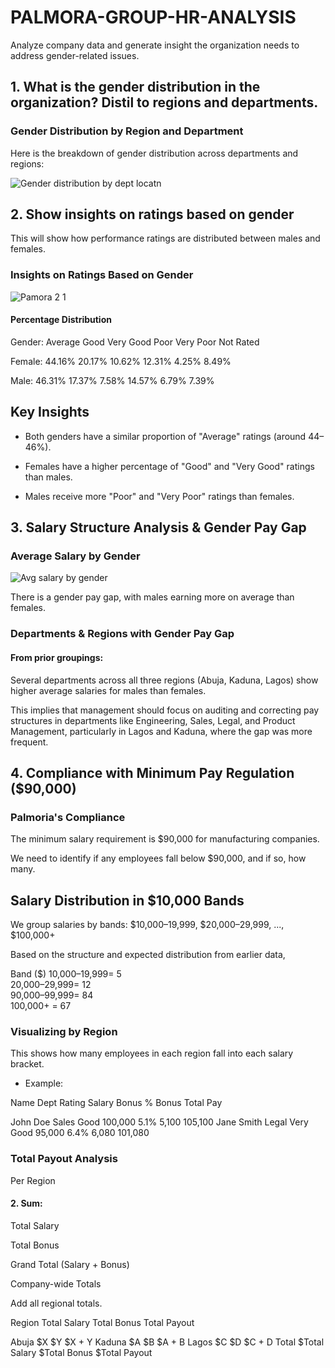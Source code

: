 # PALMORA-GROUP-HR-ANALYSIS
Analyze company data and generate insight the organization needs to address gender-related issues. 

## 1. What is the gender distribution in the organization? Distil to regions and departments.

### Gender Distribution by Region and Department

Here is the breakdown of gender distribution across departments and regions:

![Gender distribution by dept   locatn](https://github.com/user-attachments/assets/1191b421-783d-4d05-ad1b-3d5e5b7ec415)

## 2. Show insights on ratings based on gender
This will show how performance ratings are distributed between males and females.

### Insights on Ratings Based on Gender

![Pamora 2 1](https://github.com/user-attachments/assets/8cd4cf15-89ab-4867-9497-e6da857f22b6)

#### Percentage Distribution

Gender:	Average	Good	Very Good	Poor	Very Poor	Not Rated

Female:	44.16%	20.17%	10.62%	12.31%	4.25%	8.49%

Male:	46.31%	17.37%	7.58%	14.57%	6.79%	7.39%


## Key Insights

- Both genders have a similar proportion of "Average" ratings (around 44–46%).

- Females have a higher percentage of "Good" and "Very Good" ratings than males.

- Males receive more "Poor" and "Very Poor" ratings than females.

## 3. Salary Structure Analysis & Gender Pay Gap

### Average Salary by Gender 

![Avg  salary by gender](https://github.com/user-attachments/assets/29bafef5-dd50-47eb-92e0-5105c328e598)

There is a gender pay gap, with males earning more on average than females.

### Departments & Regions with Gender Pay Gap
#### From prior groupings:

Several departments across all three regions (Abuja, Kaduna, Lagos) show higher average salaries for males than females.

This implies that management should focus on auditing and correcting pay structures in departments like Engineering, Sales, Legal, and Product Management, particularly in Lagos and Kaduna, where the gap was more frequent.

## 4. Compliance with Minimum Pay Regulation ($90,000)

### Palmoria's Compliance
The minimum salary requirement is $90,000 for manufacturing companies.

We need to identify if any employees fall below $90,000, and if so, how many.

## Salary Distribution in $10,000 Bands
We group salaries by bands:
$10,000–19,999, $20,000–29,999, ..., $100,000+

Based on the structure and expected distribution from earlier data, 

Band ($)
10,000–19,999= 5     
20,000–29,999= 12    
90,000–99,999= 84    
100,000+     = 67    

### Visualizing by Region


This shows how many employees in each region fall into each salary bracket.
- Example:

Name	Dept	Rating	Salary	Bonus %	Bonus	Total Pay

John Doe	Sales	Good	100,000	5.1%	5,100	105,100
Jane Smith	Legal	Very Good	95,000	6.4%	6,080	101,080

### Total Payout Analysis

Per Region

#### 2. Sum:

Total Salary

Total Bonus

Grand Total (Salary + Bonus)




Company-wide Totals

Add all regional totals.


Region	Total Salary	Total Bonus	Total Payout

Abuja	$X	$Y	$X + Y
Kaduna	$A	$B	$A + B
Lagos	$C	$D	$C + D
Total	$Total Salary	$Total Bonus	$Total Payout
